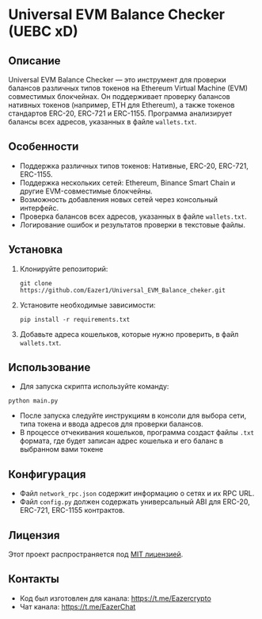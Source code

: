 # Universal EVM Balance Checker (UEBC xD)

## Описание
Universal EVM Balance Checker — это инструмент для проверки балансов различных типов токенов на Ethereum Virtual Machine (EVM) совместимых блокчейнах. Он поддерживает проверку балансов нативных токенов (например, ETH для Ethereum), а также токенов стандартов ERC-20, ERC-721 и ERC-1155. Программа анализирует балансы всех адресов, указанных в файле `wallets.txt`.

## Особенности
- Поддержка различных типов токенов: Нативные, ERC-20, ERC-721, ERC-1155.
- Поддержка нескольких сетей: Ethereum, Binance Smart Chain и другие EVM-совместимые блокчейны.
- Возможность добавления новых сетей через консольный интерфейс.
- Проверка балансов всех адресов, указанных в файле `wallets.txt`.
- Логирование ошибок и результатов проверки в текстовые файлы.

## Установка
1. Клонируйте репозиторий:
   ```
   git clone https://github.com/Eazer1/Universal_EVM_Balance_cheker.git
   ```
2. Установите необходимые зависимости:
   ```
   pip install -r requirements.txt
   ```
3. Добавьте адреса кошельков, которые нужно проверить, в файл `wallets.txt`.

## Использование
- Для запуска скрипта используйте команду:
```
python main.py
```
- После запуска следуйте инструкциям в консоли для выбора сети, типа токена и ввода адресов для проверки балансов.
- В процессе отчекивания кошельков, программа создаст файлы `.txt` формата, где будет записан адрес кошелька и его баланс в выбранном вами токене

## Конфигурация
- Файл `network_rpc.json` содержит информацию о сетях и их RPC URL.
- Файл `config.py` должен содержать универсальный ABI для ERC-20, ERC-721, ERC-1155 контрактов.

## Лицензия
Этот проект распространяется под [MIT лицензией](LICENSE).

## Контакты
- Код был изготовлен для канала: https://t.me/Eazercrypto
- Чат канала: https://t.me/EazerChat
